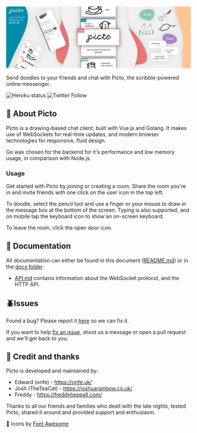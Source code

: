 ![Picto banner image](docs/assets/picto-banner.png)

Send doodles to your friends and chat with Picto, the scribble-powered online messenger.

![Heroku status](https://pyheroku-badge.herokuapp.com/?app=onfe-picto) ![Twitter Follow](https://img.shields.io/twitter/follow/PictoTweets.svg?label=Twitter)

## :memo: About Picto

Picto is a drawing-based chat client, built with Vue.js and Golang. It makes use of WebSockets for real-time updates, and modern browser technologies for responsive, fluid design.

Go was chosen for the backend for it's performance and low memory usage, in comparison with Node.js.

### Usage

Get started with Picto by joining or creating a room. Share the room you're in and invite friends with one click on the user icon in the top left.

To doodle, select the pencil tool and use a finger or your mouse to draw in the message box at the bottom of the screen. Typing is also supported, and on mobile tap the keyboard icon to show an on-screen keyboard.

To leave the room, click the open door icon.

## :bookmark_tabs: Documentation

All documentation can either be found in this document ([README.md](README.md)) or in the [docs folder](docs).

- [API.md](docs/API.md) contains information about the WebSocket protocol, and the HTTP API.

## :beetle: ​Issues

Found a bug? Please report it [here](https://github.com/onfe/Picto/issues?q=is%3Aissue+is%3Aopen+label%3Abug) so we can fix it.

If you want to help [fix an issue](https://github.com/onfe/Picto/labels/good%20first%20issue), shoot us a message or open a pull request and we'll get back to you.

## :wave: Credit and thanks

Picto is developed and maintained by:

- Edward (onfe) - https://onfe.uk/
- Josh (TheTeaCat) - https://joshuarainbow.co.uk/
- Freddy - https://freddyheppell.com/

Thanks to all our friends and families who dealt with the late nights, tested Picto, shared it around and provided support and enthusiasm.

:triangular_flag_on_post: Icons by [Font Awesome](https://fontawesome.com/)